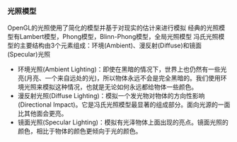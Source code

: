 ### 光照模型

OpenGL的光照使用了简化的模型并基于对现实的估计来进行模拟
经典的光照模型有Lambert模型，Phong模型，Blinn-Phong模型，全局光照模型
冯氏光照模型的主要结构由3个元素组成：环境(Ambient)、漫反射(Diffuse)和镜面(Specular)光照
* 环境光照(Ambient Lighting)：即使在黑暗的情况下，世界上也仍然有一些光亮(月亮、一个来自远处的光)，所以物体永远不会是完全黑暗的。我们使用环境光照来模拟这种情况，也就是无论如何永远都给物体一些颜色。
* 漫反射光照(Diffuse Lighting)：模拟一个发光物对物体的方向性影响(Directional Impact)。它是冯氏光照模型最显著的组成部分。面向光源的一面比其他面会更亮。
* 镜面光照(Specular Lighting)：模拟有光泽物体上面出现的亮点。镜面光照的颜色，相比于物体的颜色更倾向于光的颜色。







